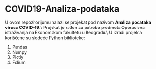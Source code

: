 # COVID19-Analiza-podataka
U ovom repozitorijumu nalazi se projekat pod nazivom **Analiza podataka virusa COVID-19**.\ Projekat je rađen za potrebe predmeta Operaciona istraživanja na Ekonomskom fakultetu u Beogradu.\ U izradi projekta korišćene su sledeće Python biblioteke:
1. Pandas
2. Numpy
3. Plotly
4. Folium
